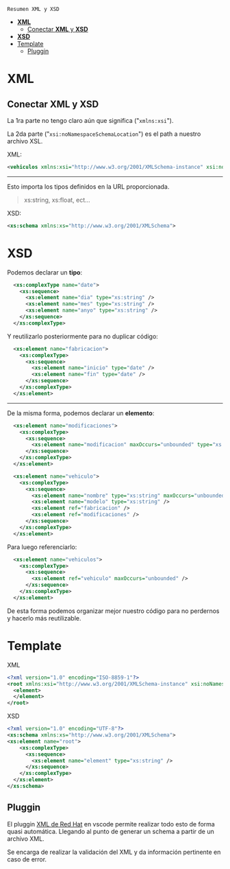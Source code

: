     Resumen XML y XSD


- [**XML**](#xml)
  - [Conectar **XML** y **XSD**](#conectar-xml-y-xsd)
- [**XSD**](#xsd)
- [Template](#template)
  - [Pluggin](#pluggin)


# **XML**

## Conectar **XML** y **XSD**

La 1ra parte no tengo claro aún que significa ("``xmlns:xsi``").

La 2da parte ("``xsi:noNamespaceSchemaLocation``") es el path a nuestro archivo XSL.

XML:
``` XML
<vehiculos xmlns:xsi="http://www.w3.org/2001/XMLSchema-instance" xsi:noNamespaceSchemaLocation="vehiculos.xsd">
```
---

Esto importa los tipos definidos en la URL proporcionada.
 > xs:string, xs:float, ect...

XSD:
``` XML
<xs:schema xmlns:xs="http://www.w3.org/2001/XMLSchema">
```

# **XSD**

Podemos declarar un **tipo**:
``` XML
  <xs:complexType name="date">
    <xs:sequence>
      <xs:element name="dia" type="xs:string" />
      <xs:element name="mes" type="xs:string" />
      <xs:element name="anyo" type="xs:string" />
    </xs:sequence>
  </xs:complexType>
```
Y reutilizarlo posteriormente para no duplicar código:
``` XML
  <xs:element name="fabricacion">
    <xs:complexType>
      <xs:sequence>
        <xs:element name="inicio" type="date" />
        <xs:element name="fin" type="date" />
      </xs:sequence>
    </xs:complexType>
  </xs:element>
```
---
De la misma forma, podemos declarar un **elemento**:
``` XML
  <xs:element name="modificaciones">
    <xs:complexType>
      <xs:sequence>
        <xs:element name="modificacion" maxOccurs="unbounded" type="xs:string" />
      </xs:sequence>
    </xs:complexType>
  </xs:element>
```
``` XML
  <xs:element name="vehiculo">
    <xs:complexType>
      <xs:sequence>
        <xs:element name="nombre" type="xs:string" maxOccurs="unbounded" />
        <xs:element name="modelo" type="xs:string" />
        <xs:element ref="fabricacion" />
        <xs:element ref="modificaciones" />
      </xs:sequence>
    </xs:complexType>
  </xs:element>
```
Para luego referenciarlo:
``` XML
  <xs:element name="vehiculos">
    <xs:complexType>
      <xs:sequence>
        <xs:element ref="vehiculo" maxOccurs="unbounded" />
      </xs:sequence>
    </xs:complexType>
  </xs:element>
```
De esta forma podemos organizar mejor nuestro código para no perdernos y hacerlo más reutilizable.


# Template


XML
``` XML
<?xml version="1.0" encoding="ISO-8859-1"?>
<root xmlns:xsi="http://www.w3.org/2001/XMLSchema-instance" xsi:noNamespaceSchemaLocation="shcema.xsd">
  <element>
  </element>
</root>
```

XSD
``` XML
<?xml version="1.0" encoding="UTF-8"?>
<xs:schema xmlns:xs="http://www.w3.org/2001/XMLSchema">  
<xs:element name="root">
    <xs:complexType>
      <xs:sequence>
        <xs:element name="element" type="xs:string" />
      </xs:sequence>
    </xs:complexType>
  </xs:element>
</xs:schema>
```

## Pluggin
El pluggin 
[XML de Red Hat](https://marketplace.visualstudio.com/items?itemName=redhat.vscode-xml) 
en vscode permite realizar todo esto de forma quasi automática. Llegando al punto de generar un schema a partir de un archivo XML. 

Se encarga de realizar la validación del XML y da información pertinente en caso de error.